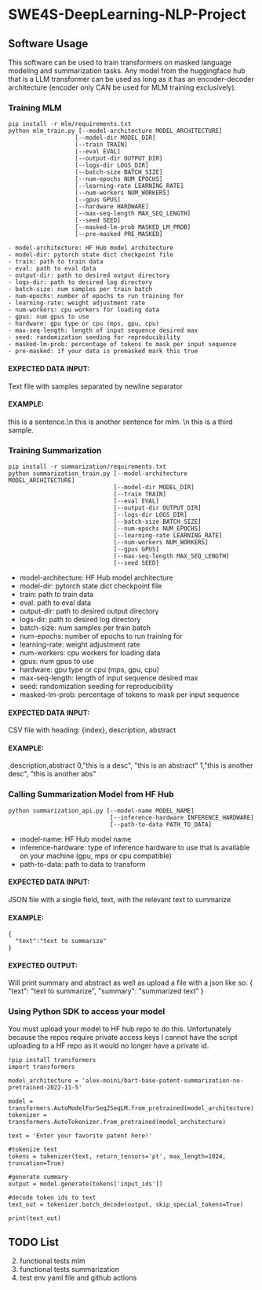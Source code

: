 # SWE4S-DeepLearning-NLP-Project

## Software Usage
This software can be used to train transformers on masked language modeling and summarization tasks. Any model from the huggingface hub that is a LLM transformer can be used as long as it has an encoder-decoder architecture (encoder only CAN be used for MLM training exclusively).

### Training MLM

    pip install -r mlm/requirements.txt
    python mlm_train.py [--model-architecture MODEL_ARCHITECTURE] 
                       [--model-dir MODEL_DIR] 
                       [--train TRAIN] 
                       [--eval EVAL] 
                       [--output-dir OUTPUT_DIR] 
                       [--logs-dir LOGS_DIR] 
                       [--batch-size BATCH_SIZE]
                       [--num-epochs NUM_EPOCHS] 
                       [--learning-rate LEARNING_RATE]
                       [--num-workers NUM_WORKERS] 
                       [--gpus GPUS] 
                       [--hardware HARDWARE] 
                       [--max-seq-length MAX_SEQ_LENGTH] 
                       [--seed SEED]
                       [--masked-lm-prob MASKED_LM_PROB] 
                       [--pre-masked PRE_MASKED]

    - model-architecture: HF Hub model architecture
    - model-dir: pytorch state dict checkpoint file
    - train: path to train data
    - eval: path to eval data
    - output-dir: path to desired output directory
    - logs-dir: path to desired log directory
    - batch-size: num samples per train batch
    - num-epochs: number of epochs to run training for
    - learning-rate: weight adjustment rate
    - num-workers: cpu workers for loading data
    - gpus: num gpus to use
    - hardware: gpu type or cpu (mps, gpu, cpu)
    - max-seq-length: length of input sequence desired max
    - seed: randomization seeding for reproducibility
    - masked-lm-prob: percentage of tokens to mask per input sequence
    - pre-masked: if your data is premasked mark this true

#### EXPECTED DATA INPUT: 
Text file with samples separated by newline separator

#### EXAMPLE:
this is a sentence.\n this is another sentence for mlm. \n this is a third sample.

### Training Summarization

    pip install -r summarization/requirements.txt
    python summarization_train.py [--model-architecture MODEL_ARCHITECTURE]
                                  [--model-dir MODEL_DIR]
                                  [--train TRAIN]
                                  [--eval EVAL] 
                                  [--output-dir OUTPUT_DIR] 
                                  [--logs-dir LOGS_DIR] 
                                  [--batch-size BATCH_SIZE]
                                  [--num-epochs NUM_EPOCHS] 
                                  [--learning-rate LEARNING_RATE] 
                                  [--num-workers NUM_WORKERS] 
                                  [--gpus GPUS] 
                                  [--max-seq-length MAX_SEQ_LENGTH] 
                                  [--seed SEED]

- model-architecture: HF Hub model architecture
- model-dir: pytorch state dict checkpoint file
- train: path to train data
- eval: path to eval data
- output-dir: path to desired output directory
- logs-dir: path to desired log directory
- batch-size: num samples per train batch
- num-epochs: number of epochs to run training for
- learning-rate: weight adjustment rate
- num-workers: cpu workers for loading data
- gpus: num gpus to use
- hardware: gpu type or cpu (mps, gpu, cpu)
- max-seq-length: length of input sequence desired max
- seed: randomization seeding for reproducibility
- masked-lm-prob: percentage of tokens to mask per input sequence

#### EXPECTED DATA INPUT: 
CSV file with heading: {index}, description, abstract

#### EXAMPLE:
,description,abstract
0,"this is a desc", "this is an abstract"
1,"this is another desc", "this is another abs"


### Calling Summarization Model from HF Hub

    python summarization_api.py [--model-name MODEL_NAME]
                                 [--inference-hardware INFERENCE_HARDWARE]
                                 [--path-to-data PATH_TO_DATA]

- model-name: HF Hub model name
- inference-hardware: type of inference hardware to use that is available on your machine (gpu, mps or cpu compatible)
- path-to-data: path to data to transform

#### EXPECTED DATA INPUT: 
JSON file with a single field, text, with the relevant text to summarize

#### EXAMPLE:
    {
      "text":"text to summarize"
    }

#### EXPECTED OUTPUT:
Will print summary and abstract as well as upload a file with a json like so:
    {
      "text": "text to summarize",
      "summary": "summarized text"
    }
### Using Python SDK to access your model
You must upload your model to HF hub repo to do this. Unfortunately because the repos require private access keys I cannot have the script uploading to a HF repo as it would no longer have a private id.

    !pip install transformers
    import transformers

    model_architecture = 'alex-moini/bart-base-patent-summarization-no-pretrained-2022-11-5'

    model = transformers.AutoModelForSeq2SeqLM.from_pretrained(model_architecture)
    tokenizer = transformers.AutoTokenizer.from_pretrained(model_architecture)

    text = 'Enter your favorite patent here!'

    #tokenize text
    tokens = tokenizer(text, return_tensors='pt', max_length=1024, truncation=True)

    #generate summary
    output = model.generate(tokens['input_ids'])

    #decode token ids to text
    text_out = tokenizer.batch_decode(output, skip_special_tokens=True)

    print(text_out)

## TODO List
2. functional tests mlm
3. functional tests summarization
4. test env yaml file and github actions
